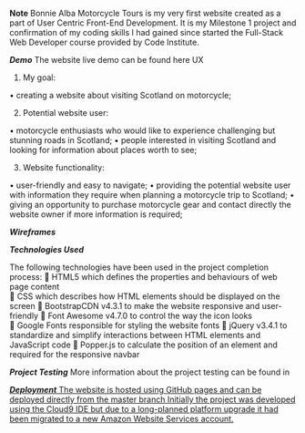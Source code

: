**Note**
Bonnie Alba Motorcycle Tours is my very first website created as a part of User Centric Front-End Development. It is my Milestone 1 project and confirmation of my coding skills I had gained since started the Full-Stack Web Developer course provided by Code Institute. 

***Demo*** 
The website live demo can be found here 
UX
1.	My goal:

•	creating a website about visiting Scotland on motorcycle;

2.	Potential website user:

•	motorcycle enthusiasts who would like to experience challenging but stunning roads in Scotland;
•	people interested in visiting Scotland and looking for information about places worth to see;

3.	Website functionality:

•	user-friendly and easy to navigate;
•	providing the potential website user with information they require when planning a motorcycle trip to Scotland;
•	giving an opportunity to purchase motorcycle gear and contact directly the website owner if more information is required;

***Wireframes***

***Technologies Used***

The following technologies have been used in the project completion process:
	HTML5 which defines the properties and behaviours of web page content  
	CSS which describes how HTML elements should be displayed on the screen 
	BootstrapCDN v4.3.1 to make the website responsive and user-friendly
	Font Awesome v4.7.0 to control the way the icon looks  
	Google Fonts responsible for styling the website fonts 
	jQuery v3.4.1 to standardize and simplify interactions between HTML elements and JavaScript code
	Popper.js to calculate the position of an element and required for the responsive navbar

***Project Testing***
More information about the project testing can be found in 
<a href=”https://github.com/KrisK1978/milestone-project1-bamt-ucfd/blob/master/TESTING.md”>

***Deployment***
The website is hosted using GitHub pages and can be deployed directly from the <a href=”https://github.com/KrisK1978/milestone-project1-bamt-ucfd”>master branch   Initially the project was developed using the <a href=”https://c9.io/login”> Cloud9 IDE but due to a long-planned platform upgrade it had been migrated to a new Amazon Website Services account.
